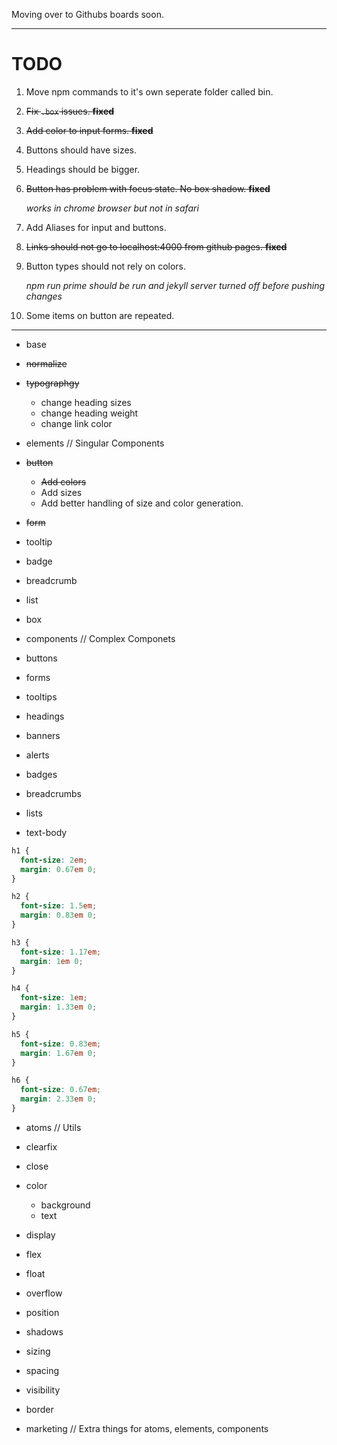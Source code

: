 Moving over to Githubs boards soon.

---

# TODO

1. Move npm commands to it's own seperate folder called bin.
2. ~~Fix `.box` issues. **fixed**~~
3. ~~Add color to input forms. **fixed**~~
4. Buttons should have sizes.
5. Headings should be bigger.
6. ~~Button has problem with focus state. No box shadow. **fixed**~~

   _works in chrome browser but not in safari_

7. Add Aliases for input and buttons.
8. ~~Links should not go to localhost:4000 from github pages. **fixed**~~
9. Button types should not rely on colors.

   _npm run prime should be run and jekyll server turned off before pushing changes_

10. Some items on button are repeated.

---

- base

- ~~normalize~~
- ~~typographgy~~

  - change heading sizes
  - change heading weight
  - change link color

- elements // Singular Components

- ~~button~~

  - ~~Add colors~~
  - Add sizes
  - Add better handling of size and color generation.

- ~~form~~

- tooltip
- badge
- breadcrumb
- list
- box

- components // Complex Componets

- buttons
- forms
- tooltips
- headings
- banners
- alerts
- badges
- breadcrumbs
- lists
- text-body

```css
h1 {
  font-size: 2em;
  margin: 0.67em 0;
}

h2 {
  font-size: 1.5em;
  margin: 0.83em 0;
}

h3 {
  font-size: 1.17em;
  margin: 1em 0;
}

h4 {
  font-size: 1em;
  margin: 1.33em 0;
}

h5 {
  font-size: 0.83em;
  margin: 1.67em 0;
}

h6 {
  font-size: 0.67em;
  margin: 2.33em 0;
}
```

- atoms // Utils

- clearfix
- close
- color

  - background
  - text

- display
- flex
- float
- overflow
- position
- shadows
- sizing
- spacing
- visibility
- border

- marketing // Extra things for atoms, elements, components
